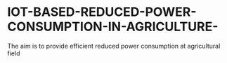 # IOT-BASED-REDUCED-POWER-CONSUMPTION-IN-AGRICULTURE-
The aim is to provide efficient reduced power consumption at agricultural field 
